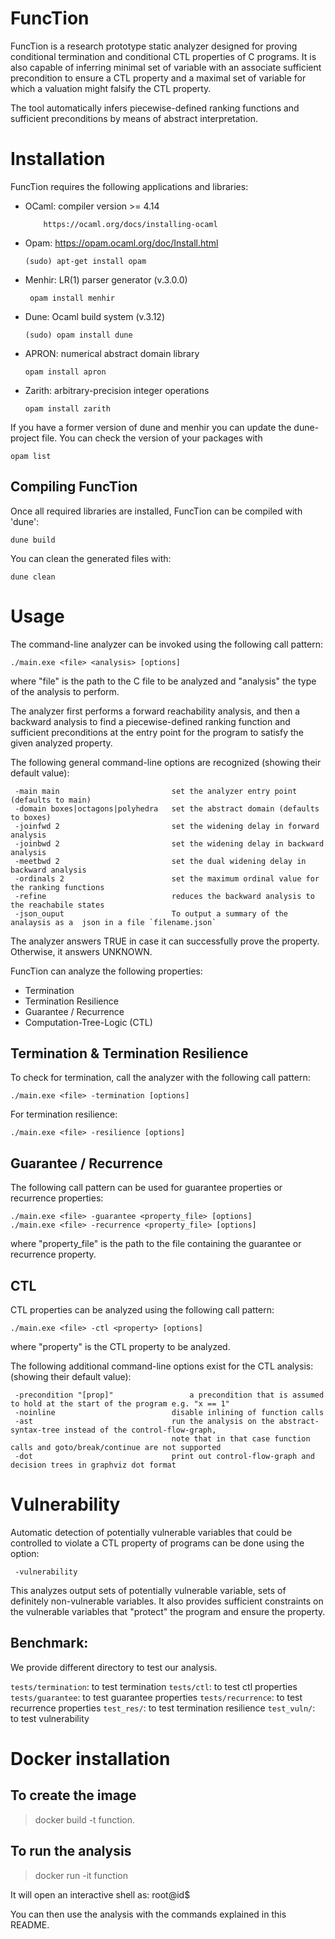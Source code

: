 # FuncTion

FuncTion is a research prototype static analyzer designed for proving conditional termination and conditional CTL properties of C programs.
It is also capable of inferring minimal set of variable with an associate sufficient precondition to ensure a CTL property and a maximal set of variable for which a valuation might falsify the CTL property.

The tool automatically infers piecewise-defined ranking functions and sufficient preconditions by means of abstract interpretation.


# Installation

FuncTion requires the following applications and libraries:

* OCaml: compiler version >= 4.14
	```
		https://ocaml.org/docs/installing-ocaml
	```

* Opam: https://opam.ocaml.org/doc/Install.html

	```
	(sudo) apt-get install opam
	```

* Menhir: LR(1) parser generator (v.3.0.0)

	```
	 opam install menhir
	```
* Dune: Ocaml build system (v.3.12)
	```
	(sudo) opam install dune
	```		
* APRON: numerical abstract domain library

	```
	opam install apron
	```

* Zarith: arbitrary-precision integer operations

	```
	opam install zarith
	```
If you have a former version of dune and menhir you can update the dune-project file. You can check the version of your packages 
with 
```
opam list
```
## Compiling FuncTion

Once all required libraries are installed, FuncTion can be compiled with 'dune':

```
dune build
```

You can clean the generated files with:

```
dune clean
```

# Usage

The command-line analyzer can be invoked using the following call pattern:

	./main.exe <file> <analysis> [options] 

where "file" is the path to the C file to be analyzed and "analysis" the type of the analysis to perform. 

The analyzer first performs a forward reachability analysis, and then a backward analysis to find a piecewise-defined ranking function and sufficient preconditions at the entry point for the program 
to satisfy the given analyzed property.

The following general command-line options are recognized
(showing their default value):

	 -main main                         set the analyzer entry point (defaults to main)
	 -domain boxes|octagons|polyhedra   set the abstract domain (defaults to boxes)
	 -joinfwd 2                         set the widening delay in forward analysis
	 -joinbwd 2                         set the widening delay in backward analysis
	 -meetbwd 2			                set the dual widening delay in backward analysis
	 -ordinals 2                        set the maximum ordinal value for the ranking functions
	 -refine            			    reduces the backward analysis to the reachabile states
	 -json_ouput						To output a summary of the analaysis as a  json in a file `filename.json` 

The analyzer answers TRUE in case it can successfully prove the property. Otherwise, it answers UNKNOWN.

FuncTion can analyze the following properties:

* Termination
* Termination Resilience
* Guarantee / Recurrence 
* Computation-Tree-Logic (CTL) 

## Termination & Termination Resilience

To check for termination, call the analyzer with the following call pattern:

	./main.exe <file> -termination [options]

For termination resilience: 

	./main.exe <file> -resilience [options]

## Guarantee / Recurrence

The following call pattern can be used for guarantee properties or recurrence properties:

	./main.exe <file> -guarantee <property_file> [options]
	./main.exe <file> -recurrence <property_file> [options] 

where "property\_file" is the path to the file containing the guarantee or recurrence property.

## CTL

CTL properties can be analyzed using the following call pattern:

	./main.exe <file> -ctl <property> [options]

where "property" is the CTL property to be analyzed. 

The following additional command-line options exist for the CTL analysis:
(showing their default value):

	 -precondition "[prop]"                 a precondition that is assumed to hold at the start of the program e.g. "x == 1"
	 -noinline			                disable inlining of function calls
     -ast                               run the analysis on the abstract-syntax-tree instead of the control-flow-graph,
                                        note that in that case function calls and goto/break/continue are not supported
     -dot                               print out control-flow-graph and decision trees in graphviz dot format

# Vulnerability 
Automatic detection of potentially vulnerable variables that
could be controlled to violate a CTL property of programs can be done using the option: 
	 
	 -vulnerability
	
This analyzes output sets of potentially vulnerable variable, sets
of definitely non-vulnerable variables. It also provides sufficient constraints on the vulnerable variables that "protect" the program and ensure the property.
## Benchmark:
We provide different directory to test our analysis.

`tests/termination`: to test termination
`tests/ctl`: to test ctl properties
`tests/guarantee`: to test guarantee properties
`tests/recurrence`: to test recurrence properties
`test_res/`: to test termination resilience
`test_vuln/`: to test vulnerability

# Docker installation 
## To create the image
> docker build -t function. 

## To run the analysis
> docker run -it function

It will open an interactive shell as:
root@id$

You can then use the analysis with the commands explained in this README.
